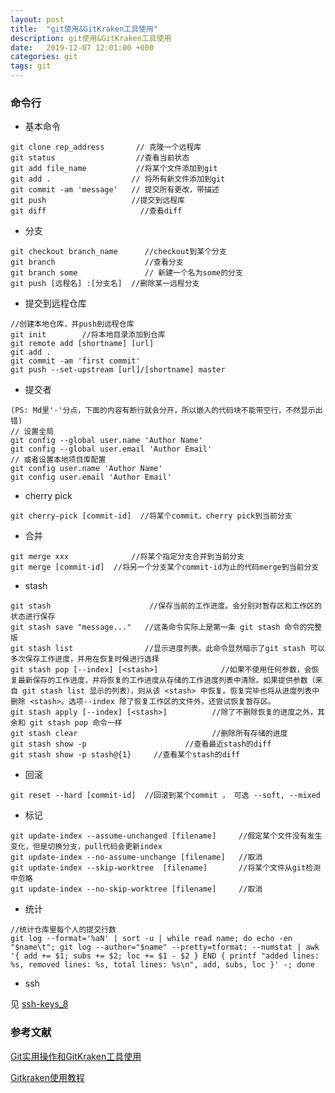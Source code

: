 ```yaml
---
layout: post
title:  "git使用&GitKraken工具使用"
description: git使用&GitKraken工具使用
date:   2019-12-07 12:01:00 +000
categories: git
tags: git
---
```


### 命令行

- 基本命令

```shell
git clone rep_address       // 克隆一个远程库
git status                  //查看当前状态
git add file_name           //将某个文件添加到git
git add .                  // 将所有新文件添加到git
git commit -am 'message'   // 提交所有更改，带描述
git push                   //提交到远程库
git diff                     //查看diff
```

- 分支

```shell
git checkout branch_name      //checkout到某个分支
git branch                    //查看分支
git branch some               // 新建一个名为some的分支
git push [远程名] :[分支名]  //删除某一远程分支
```

-  提交到远程仓库 

```shell
//创建本地仓库，并push到远程仓库
git init        //将本地目录添加到仓库
git remote add [shortname] [url] 
git add .
git commit -am 'first commit'
git push --set-upstream [url]/[shortname] master       
```

-  提交者 

```shell
(PS: Md里'-'分点，下面的内容有断行就会分开，所以嵌入的代码块不能带空行，不然显示出错)
// 设置全局
git config --global user.name 'Author Name'    
git config --global user.email 'Author Email'
// 或者设置本地项目库配置
git config user.name 'Author Name'
git config user.email 'Author Email'   
```

-  cherry pick

```shell
git cherry-pick [commit-id]  //将某个commit，cherry pick到当前分支
```

-  合并 

```shell
git merge xxx              //将某个指定分支合并到当前分支
git merge [commit-id]  //将另一个分支某个commit-id为止的代码merge到当前分支
```

-  stash 

```shell
git stash                      //保存当前的工作进度。会分别对暂存区和工作区的状态进行保存
git stash save "message..."   //这条命令实际上是第一条 git stash 命令的完整版
git stash list                //显示进度列表。此命令显然暗示了git stash 可以多次保存工作进度，并用在恢复时候进行选择
git stash pop [--index] [<stash>]              //如果不使用任何参数，会恢复最新保存的工作进度，并将恢复的工作进度从存储的工作进度列表中清除。如果提供参数（来自 git stash list 显示的列表），则从该 <stash> 中恢复。恢复完毕也将从进度列表中删除 <stash>。选项--index 除了恢复工作区的文件外，还尝试恢复暂存区。
git stash apply [--index] [<stash>]          //除了不删除恢复的进度之外，其余和 git stash pop 命令一样
git stash clear                              //删除所有存储的进度
git stash show -p                      //查看最近stash的diff
git stash show -p stash@{1}     //查看某个stash的diff
```

-  回滚 

```shell
git reset --hard [commit-id]  //回滚到某个commit ， 可选 --soft, --mixed
```

-  标记 

```shell
git update-index --assume-unchanged [filename]     //假定某个文件没有发生变化，但是切换分支，pull代码会更新index
git update-index --no-assume-unchange [filename]   //取消
git update-index --skip-worktree  [filename]       //将某个文件从git检测中忽略
git update-index --no-skip-worktree [filename]     //取消
```

-  统计 

```shell
//统计仓库里每个人的提交行数
git log --format='%aN' | sort -u | while read name; do echo -en "$name\t"; git log --author="$name" --pretty=tformat: --numstat | awk '{ add += $1; subs += $2; loc += $1 - $2 } END { printf "added lines: %s, removed lines: %s, total lines: %s\n", add, subs, loc }' -; done
```

- ssh

见  [ssh-keys_8](https://gitee.com/oschina/git-osc/wikis/帮助#ssh-keys_8) 

### 参考文献

[Git实用操作和GitKraken工具使用](https://blog.csdn.net/xiaopihai86/article/details/80894862)

[Gitkraken使用教程](https://blog.csdn.net/niuchenliang524/article/details/81355699)